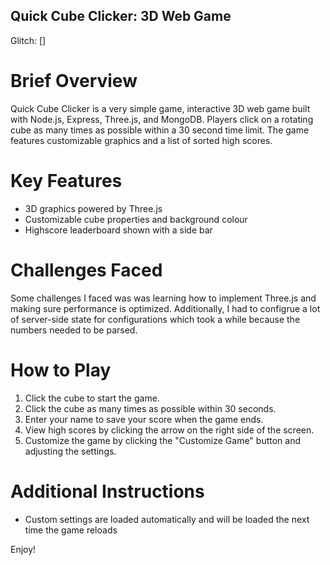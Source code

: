 ## Quick Cube Clicker: 3D Web Game

Glitch: []

# Brief Overview
Quick Cube Clicker is a very simple game, interactive 3D web game built with Node.js, Express, Three.js, and MongoDB. Players click on a rotating cube as many times as possible within a 30 second time limit. The game features customizable graphics and a list of sorted high scores.

# Key Features
- 3D graphics powered by Three.js
- Customizable cube properties and background colour
- Highscore leaderboard shown with a side bar

# Challenges Faced
Some challenges I faced was was learning how to implement Three.js and making sure performance is optimized. Additionally, I had to configrue a lot of server-side state for configurations which took a while because the numbers needed to be parsed.

# How to Play
1. Click the cube to start the game.
2. Click the cube as many times as possible within 30 seconds.
3. Enter your name to save your score when the game ends.
4. View high scores by clicking the arrow on the right side of the screen.
5. Customize the game by clicking the "Customize Game" button and adjusting the settings.

# Additional Instructions
- Custom settings are loaded automatically and will be loaded the next time the game reloads

Enjoy!
